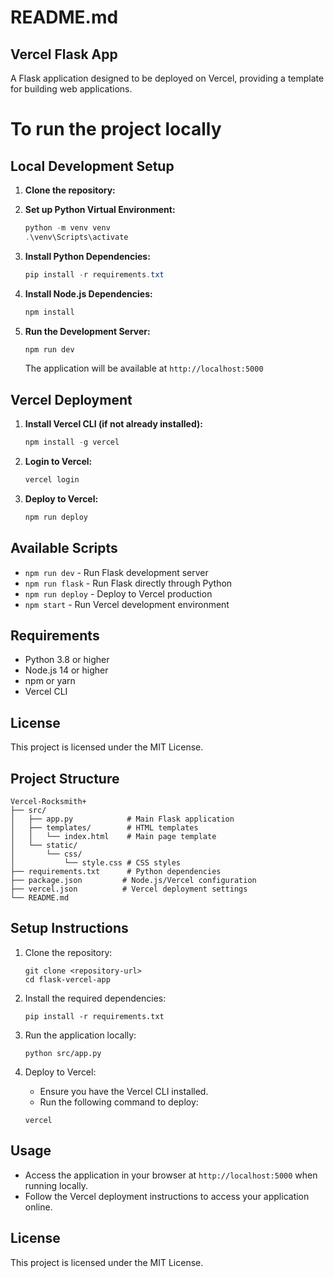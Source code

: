 # README.md

## Vercel Flask App

A Flask application designed to be deployed on Vercel, providing a template for building web applications.

# To run the project locally

## Local Development Setup

1. **Clone the repository:**

2. **Set up Python Virtual Environment:**
   ```powershell
   python -m venv venv
   .\venv\Scripts\activate
   ```

3. **Install Python Dependencies:**
   ```powershell
   pip install -r requirements.txt
   ```

4. **Install Node.js Dependencies:**
   ```powershell
   npm install
   ```

5. **Run the Development Server:**
   ```powershell
   npm run dev
   ```
   The application will be available at `http://localhost:5000`

## Vercel Deployment

1. **Install Vercel CLI (if not already installed):**
   ```powershell
   npm install -g vercel
   ```

2. **Login to Vercel:**
   ```powershell
   vercel login
   ```

3. **Deploy to Vercel:**
   ```powershell
   npm run deploy
   ```

## Available Scripts

- `npm run dev` - Run Flask development server
- `npm run flask` - Run Flask directly through Python
- `npm run deploy` - Deploy to Vercel production
- `npm start` - Run Vercel development environment

## Requirements

- Python 3.8 or higher
- Node.js 14 or higher
- npm or yarn
- Vercel CLI

## License

This project is licensed under the MIT License.

## Project Structure

```
Vercel-Rocksmith+
├── src/
│   ├── app.py            # Main Flask application
│   ├── templates/        # HTML templates
│   │   └── index.html    # Main page template
│   └── static/
│       └── css/
│           └── style.css # CSS styles
├── requirements.txt      # Python dependencies
├── package.json         # Node.js/Vercel configuration
├── vercel.json          # Vercel deployment settings
└── README.md           
```
## Setup Instructions

1. Clone the repository:
   ```
   git clone <repository-url>
   cd flask-vercel-app
   ```

2. Install the required dependencies:
   ```
   pip install -r requirements.txt
   ```

3. Run the application locally:
   ```
   python src/app.py
   ```

4. Deploy to Vercel:
   - Ensure you have the Vercel CLI installed.
   - Run the following command to deploy:
   ```
   vercel
   ```

## Usage

- Access the application in your browser at `http://localhost:5000` when running locally.
- Follow the Vercel deployment instructions to access your application online.

## License

This project is licensed under the MIT License.
